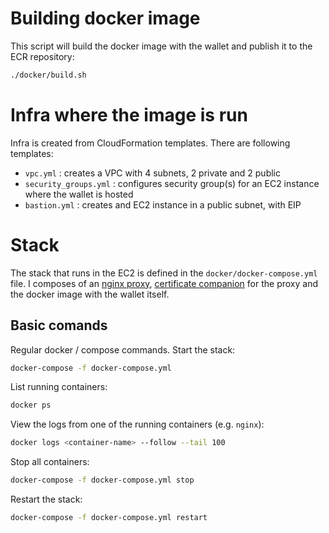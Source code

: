 # Building docker image

This script will build the docker image with the wallet and publish it to the ECR repository:

```bash
./docker/build.sh
```

# Infra where the image is run

Infra is created from CloudFormation templates.
There are following templates:

- `vpc.yml` : creates a VPC with 4 subnets, 2 private and 2 public
- `security_groups.yml` : configures security group(s) for an EC2 instance where the wallet is hosted
- `bastion.yml` : creates and EC2 instance in a public subnet, with EIP

# Stack

The stack that runs in the EC2 is defined in the `docker/docker-compose.yml` file.
I composes of an [nginx proxy](https://github.com/nginx-proxy/nginx-proxy), [certificate companion](https://github.com/nginx-proxy/acme-companion) for the proxy and the docker image with the wallet itself.

## Basic comands

Regular docker / compose commands.
Start the stack:

```bash
docker-compose -f docker-compose.yml
```

List running containers:

```bash
docker ps
```

View the logs from one of the running containers (e.g. `nginx`):

```bash
docker logs <container-name> --follow --tail 100
```

Stop all containers:

```bash
docker-compose -f docker-compose.yml stop
```

Restart the stack:

```bash
docker-compose -f docker-compose.yml restart
```

